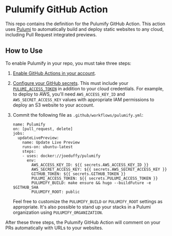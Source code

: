 # Pulumify GitHub Action

This repo contains the definition for the Pulumify GitHub Action. This action uses [Pulumi](https://pulumi.com)
to automatically build and deploy static websites to any cloud, including Pull Request integrated previews.

## How to Use

To enable Pulumify in your repo, you must take three steps:

1) [Enable GitHub Actions in your account](https://github.com/features/actions/signup/).

2) [Configure your GitHub secrets](
   https://help.github.com/en/articles/virtual-environments-for-github-actions#creating-and-using-secrets-encrypted-variables).
   This must include your [`PULUMI_ACCESS_TOKEN`](https://app.pulumi.com/joeduffy/settings/tokens) in addition to your
   cloud credentials. For example, to deploy to AWS, you'll need `AWS_ACCESS_KEY_ID` and `AWS_SECRET_ACCESS_KEY` values
   with appropriate IAM permissions to deploy an S3 website to your account.

3) Commit the following file as `.github/workflows/pulumify.yml`:

    ```
    name: Pulumify
    on: [pull_request, delete]
    jobs:
      updateLivePreview:
        name: Update Live Preview
        runs-on: ubuntu-latest
        steps:
        - uses: docker://joeduffy/pulumify
          env:
            AWS_ACCESS_KEY_ID: ${{ secrets.AWS_ACCESS_KEY_ID }}
            AWS_SECRET_ACCESS_KEY: ${{ secrets.AWS_SECRET_ACCESS_KEY }}
            GITHUB_TOKEN: ${{ secrets.GITHUB_TOKEN }}
            PULUMI_ACCESS_TOKEN: ${{ secrets.PULUMI_ACCESS_TOKEN }}
            PULUMIFY_BUILD: make ensure && hugo --buildFuture -e $GITHUB_SHA
            PULUMIFY_ROOT: public
    ```

   Feel free to customize  the `PULUMIFY_BUILD` or `PULUMIFY_ROOT` settings as appropriate. It's also possible
   to stand up your stacks in a Pulumi organization using `PULUMIFY_ORGANIZATION`.

After these three steps, the Pulumify GitHub Action will comment on your PRs automatically with URLs to your websites.

